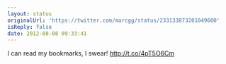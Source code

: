 ```yaml
---
layout: status
originalUrl: 'https://twitter.com/marcgg/status/233133873201049600'
isReply: false
date: 2012-08-08 09:33:41
---
```


I can read my bookmarks, I swear! http://t.co/4pT5O6Cm
